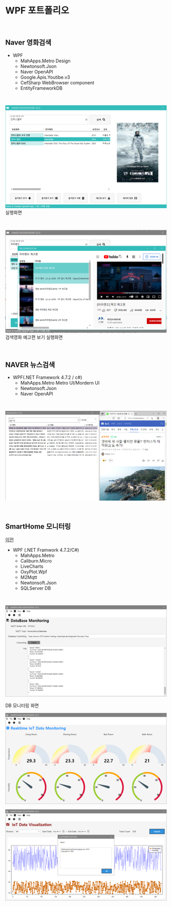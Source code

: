 # WPF 포트폴리오

<br/>

## Naver 영화검색
- WPF
  - MahApps.Metro Design
  - Newtonsoft.Json
  - Naver OpenAPI
  - Google.Apis.Youtibe.v3
  - CefSharp WebBrowser component
  - EntityFrameworkDB

<br/>

  ![NaverMovieFinder](https://github.com/Hrangett/Study-WPF/raw/main/capture/Interstella.png)
  실행화면

<br/>

  ![YoutubrPlay](https://github.com/Hrangett/Study-WPF/blob/main/capture/youtube_trailer.png)
  검색영화 예고편 보기 실행화면
  
<br/>

## NAVER 뉴스검색
- WPF(.NET Framework 4.7.2 / c#)
  - MahApps.Metro Metro UI/Mordern UI
  - Newtonsoft.Json
  - Naver OpenAPI

<br/>

![NaverNewsSearch](https://github.com/Hrangett/Study-WPF/blob/main/capture/naver_news_Search.PNG?raw=true)

<br/>

## SmartHome 모니터링
[이전](https://github.com/Hrangett/Study-WPF)
- WPF (.NET Framwork 4.7.2/C#)
  - MahApps.Metro
  - Caliburn.Micro
  - LiveCharts
  - OxyPlot.Wpf
  - M2Mqtt
  - Newtonsoft.Json
  - SQLServer DB

<br/>

![SmartHome](https://github.com/Hrangett/Study-WPF/blob/main/capture/Smart_Home_DBmonitoring.png?raw=true)

DB 모니터링 화면

![RealTimeView](https://raw.githubusercontent.com/Hrangett/Study-WPF/main/capture/RealTimeViewMonitoring.png)

![HistoryView](https://raw.githubusercontent.com/Hrangett/Study-WPF/main/capture/HistoryView.png)


  
